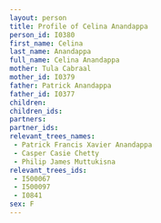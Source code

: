```yaml
---
layout: person
title: Profile of Celina Anandappa
person_id: I0380
first_name: Celina
last_name: Anandappa
full_name: Celina Anandappa
mother: Tula Cabraal
mother_id: I0379
father: Patrick Anandappa
father_id: I0377
children:
children_ids:
partners:
partner_ids:
relevant_trees_names:
 - Patrick Francis Xavier Anandappa
 - Casper Casie Chetty
 - Philip James Muttukisna
relevant_trees_ids:
 - I500067
 - I500097
 - I0841
sex: F
---
```



